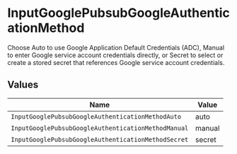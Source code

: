 # InputGooglePubsubGoogleAuthenticationMethod

Choose Auto to use Google Application Default Credentials (ADC), Manual to enter Google service account credentials directly, or Secret to select or create a stored secret that references Google service account credentials.


## Values

| Name                                                | Value                                               |
| --------------------------------------------------- | --------------------------------------------------- |
| `InputGooglePubsubGoogleAuthenticationMethodAuto`   | auto                                                |
| `InputGooglePubsubGoogleAuthenticationMethodManual` | manual                                              |
| `InputGooglePubsubGoogleAuthenticationMethodSecret` | secret                                              |
